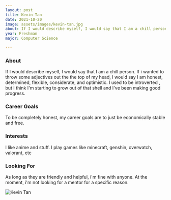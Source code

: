 ```yaml
---
layout: post
title: Kevin Tan 
date: 2021-10-20
image: assets/images/kevin-tan.jpg
about: If I would describe myself, I would say that I am a chill person. If i wanted to throw some adjectives out the the top of my head, I would say I am honest, determined, flexible, considerate, and optimistic. I used to be introverted , but I think I'm starting to grow out of that shell and I've been making good progress.
year: Freshman
major: Computer Science

---
```


### About

If I would describe myself, I would say that I am a chill person. If i wanted to throw some adjectives out the the top of my head, I would say I am honest, determined, flexible, considerate, and optimistic. I used to be introverted , but I think I'm starting to grow out of that shell and I've been making good progress.

### Career Goals

To be completely honest, my career goals are to just be economically stable and free.

### Interests

I like anime and stuff. I play games like minecraft, genshin, overwatch, valorant, etc

### Looking For

As long as they are friendly and helpful, i'm fine with anyone. At the moment, i'm not looking for a mentor for a specific reason.

<div class="text-center my-5">
    <img src="{ "assets/images/kevin-tan.jpg" | absolute_url }" alt="Kevin Tan" class="rounded post-img" />
</div>
